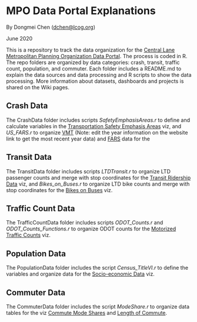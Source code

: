 # MPO Data Portal Explanations
By Dongmei Chen (dchen@lcog.org)

June 2020

This is a repository to track the data organization for the [Central Lane Metropolitan Planning Organization Data Portal](https://www.thempo.org/887/Data). The process is coded in R. The repo folders are organized by data categories: crash, transit, traffic count, population, and commuter. Each folder includes a README.md to explain the data sources and data processing and R scripts to show the data processing. More information about datasets, dashboards and projects is shared on the Wiki pages.

## Crash Data

The CrashData folder includes scripts *SafetyEmphasisAreas.r* to define and calculate variables in the [Transportation Safety Emphasis Areas](https://www.thempo.org/912/Transportation-Safety-Emphasis-Areas) viz, and *US_FARS.r* to organize [VMT](https://www.fhwa.dot.gov/policyinformation/statistics/2018/vm2.cfm) (Note: edit the year information on the website link to get the most recent year data) and [FARS](https://www-fars.nhtsa.dot.gov/States/StatesCrashesAndAllVictims.aspx) data for the 

## Transit Data

The TransitData folder includes scripts *LTDTransit.r* to organize LTD passenger counts and merge with stop coordinates for the [Transit Ridership Data](https://www.thempo.org/903/Transit-Ridership-Data) viz, and *Bikes_on_Buses.r* to organize LTD bike counts and merge with stop coordinates for the [Bikes on Buses](https://www.thempo.org/906/Bikes-on-Buses) viz.  

## Traffic Count Data

The TrafficCountData folder includes scripts *ODOT_Counts.r* and *ODOT_Counts_Functions.r* to organize ODOT counts for the [Motorized Traffic Counts](https://www.thempo.org/902/Motorized-Traffic-Counts) viz.

## Population Data

The PopulationData folder includes the script *Census_TitleVI.r* to define the variables and organize data for the [Socio-economic Data](https://www.thempo.org/958/Socio-Economic-Data) viz.


## Commuter Data

The CommuterData folder includes the script *ModeShare.r* to organize data tables for the viz [Commute Mode Shares](https://www.thempo.org/905/Commute-Mode-Share) and [Length of Commute](https://www.thempo.org/907/Length-of-Commute). 

